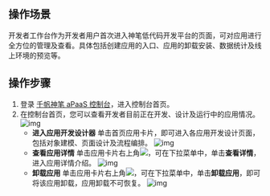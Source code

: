 ## 操作场景
开发者工作台作为开发者用户首次进入神笔低代码开发平台的页面，可对应用进行全方位的管理及查看。具体包括创建应用的入口、应用的卸载安装、数据统计及线上环境的预览等。

## 操作步骤
1. 登录 [千帆神笔 aPaaS 控制台](https://apaas.cloud.tencent.com/)，进入控制台首页。
2. 在控制台首页，您可以查看开发者目前正在开发、设计及运行中的应用情况。           
![img](https://qcloudimg.tencent-cloud.cn/raw/3a91e5f867706f4dc056db32984f863e.png)
	- **进入应用开发设计器**
	单击首页应用卡片，即可进入各应用开发设计页面，包括对象建模、页面设计及流程编排。
	![img](https://qcloudimg.tencent-cloud.cn/raw/aae6a8a94ff088b862e680e673074eea.gif)
	- **查看应用详情**
	单击应用卡片右上角![](https://qcloudimg.tencent-cloud.cn/raw/3ab016910ee4fda0fb92be736aa88800.png)，可在下拉菜单中，单击**查看详情**，进入应用详情介绍。
	![img](https://qcloudimg.tencent-cloud.cn/raw/0ba4388364653cccd7c706473a0614a3.gif)
	- **卸载应用**
	单击应用卡片右上角![](https://qcloudimg.tencent-cloud.cn/raw/3ab016910ee4fda0fb92be736aa88800.png)，可在下拉菜单中，单击**卸载应用**，即可将该应用卸载，应用卸载不可恢复。
	![img](https://qcloudimg.tencent-cloud.cn/raw/c373240f0c9e7669e16631c8deca454c.png)
